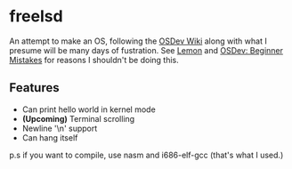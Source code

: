 # freelsd
An attempt to make an OS, following the [OSDev Wiki](https://wiki.osdev.org) along with what I presume will be many days of fustration.
See [Lemon](https://github.com/fido2020/Lemon-OS) and [OSDev: Beginner Mistakes](https://wiki.osdev.org/Beginner_Mistakes) for reasons I shouldn't be doing this.

## Features
   - Can print hello world in kernel mode
   - **(Upcoming)** Terminal scrolling
   - Newline '\n' support
   - Can hang itself

p.s if you want to compile, use nasm and i686-elf-gcc (that's what I used.)